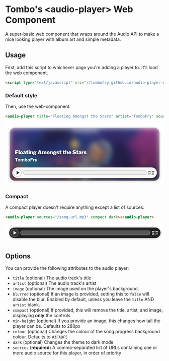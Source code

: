 # Tombo's \<audio-player\> Web Component

A super-basic web component that wraps around the Audio API to make a nice looking player with album art and simple metadata.

## Usage

First, add this script to whichever page you're adding a player to. It'll load the web component.

```html
<script type="text/javascript" src="//tombofry.github.io/audio-player-component/audio-player-component.min.js" defer></script>
```

### Default style

Then, use the web-component:

```html
<audio-player title="Floating Amongst the Stars" artist="TomboFry" sources="/song-url.opus,/song-url.caf" image="/image-url.jpg" min-height="500"></audio-player>
```

![](images/screenshot-default.jpg)

### Compact

A compact player doesn't require anything except a list of sources:

```html
<audio-player sources="/song-url.mp3" compact dark></audio-player>
```

![](images/screenshot-compact-dark.png)

## Options

You can provide the following attributes to the audio player:

* `title` (optional) The audio track's title
* `artist` (optional) The audio track's artist
* `image` (optional) The image used on the player's background.
* `blurred` (optional) If an image is provided, setting this to `false` will
  disable the blur. Enabled by default, unless you leave the `title` AND
  `artist` blank.
* `compact` (optional) If provided, this will remove the title, artist, and
  image, displaying **only** the controls
* `min-height` (optional) If you provide an image, this changes how tall the
  player can be. Defaults to 280px
* `colour` (optional) Changes the colour of the song progress background colour.
  Defaults to `#3FA9F5`
* `dark` (optional) Changes the theme to dark mode
* `sources` (**required**) A comma-separated list of URLs containing one or more
  audio source for this player, in order of priority
